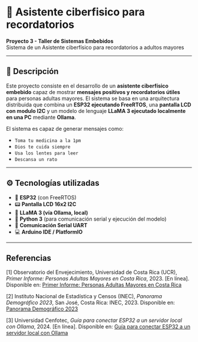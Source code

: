 # 🧠 Asistente ciberfisico para recordatorios  
**Proyecto 3 - Taller de Sistemas Embebidos**  
Sistema de un Asistente ciberfísico para recordatorios a adultos mayores  

---

## 📖 Descripción

Este proyecto consiste en el desarrollo de un **asistente ciberfísico embebido** capaz de mostrar **mensajes positivos y recordatorios útiles** para personas adultas mayores. El sistema se basa en una arquitectura distribuida que combina un **ESP32 ejecutando FreeRTOS**, una **pantalla LCD con modulo I2C** y un modelo de lenguaje **LLaMA 3 ejecutado localmente en una PC** mediante **Ollama**.

El sistema es capaz de generar mensajes como:
- `Toma tu medicina a la 1pm`
- `Dios te cuida siempre`
- `Usa los lentes para leer`
- `Descansa un rato`

---

## ⚙️ Tecnologías utilizadas

- 🔌 **ESP32** (con FreeRTOS)
- 📟 **Pantalla LCD 16x2 I2C**
- 🧠 **LLaMA 3 (vía Ollama, local)**
- 🐍 **Python 3** (para comunicación serial y ejecución del modelo)
- 📡 **Comunicación Serial UART**
- 💻 **Arduino IDE / PlatformIO**

---

## Referencias

[1] Observatorio del Envejecimiento, Universidad de Costa Rica (UCR), *Primer Informe: Personas Adultas Mayores en Costa Rica*, 2023. [En línea]. Disponible en: [Primer Informe: Personas Adultas Mayores en Costa Rica ](https://fmedicina.ucr.ac.cr/wp-content/uploads/2025/06/1_PRIMER-INFORME_Envejecimiento.pdf)

[2] Instituto Nacional de Estadística y Censos (INEC), *Panorama Demográfico 2023*, San José, Costa Rica: INEC, 2023. Disponible en: [Panorama Demográfico 2023](https://admin.inec.cr/sites/default/files/2024-12/repoblacEV-Panorama%20demogr%C3%A1fico-2023A.pdf)

[3] Universidad Cenfotec, *Guía para conectar ESP32 a un servidor local con Ollama*, 2024. [En línea]. Disponible en: [Guía para conectar ESP32 a un servidor local con Ollama](https://github.com/Universidad-Cenfotec/ExpoCenfo/blob/main/Ejemplos_LLM_ESP32/ESP32_Ollama_Guide.md)



